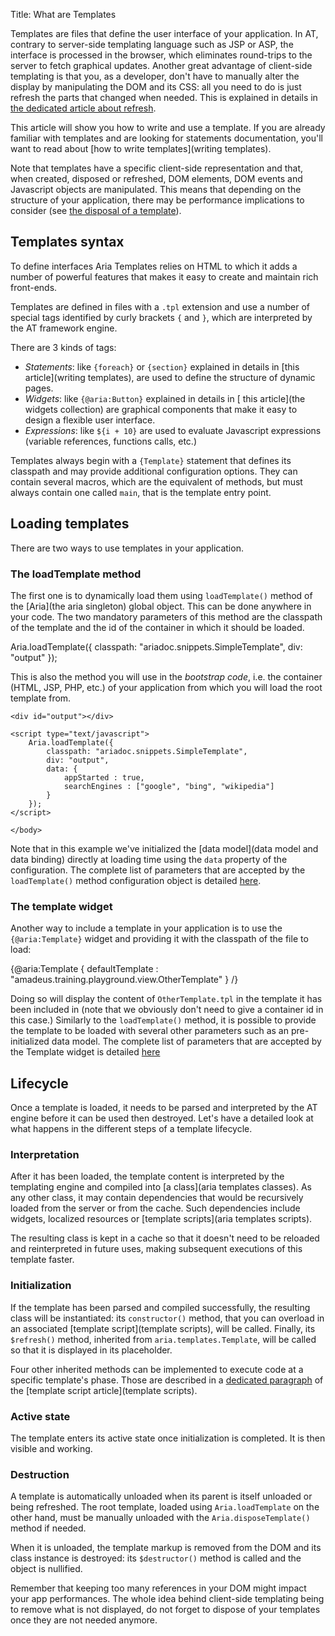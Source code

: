Title: What are Templates


Templates are files that define the user interface of your application.  In AT, contrary to server-side templating language such as JSP or ASP, the interface is processed in the browser, which eliminates round-trips to the server to fetch graphical updates.  Another great advantage of client-side templating is that you, as a developer, don't have to manually alter the display by manipulating the DOM and its CSS: all you need to do is just refresh the parts that changed when needed. This is explained in details in [the dedicated article about refresh](refresh).

This article will show you how to write and use a template. If you are already familiar with templates and are looking for statements documentation, you'll want to read about [how to write templates](writing templates).

Note that templates have a specific client-side representation and that, when created, disposed or refreshed, DOM elements, DOM events and Javascript objects are manipulated. This means that depending on the structure of your application, there may be performance implications to consider (see [the disposal of a template](#destruction)).

## Templates syntax

To define interfaces Aria Templates relies on HTML to which it adds a number of powerful features that makes it easy to create and maintain rich front-ends.

Templates are defined in files with a `.tpl` extension and use a number of special tags identified by curly brackets `{` and `}`, which are interpreted by the AT framework engine.

There are 3 kinds of tags:
* *Statements*: like `{foreach}` or `{section}` explained in details in [this article](writing templates), are used to define the structure of dynamic pages.
* *Widgets*: like `{@aria:Button}` explained in details in [ this article](the widgets collection) are graphical components that make it easy to design a flexible user interface.
* *Expressions*: like `${i + 10}` are used to evaluate Javascript expressions (variable references, functions calls, etc.)

Templates always begin with a `{Template}` statement that defines its classpath and may provide additional configuration options.  They can contain several macros, which are the equivalent of methods, but must always contain one called `main`, that is the template entry point.
<script src='http://snippets.ariatemplates.com/snippets/%VERSION%/templates/fibo/Fibonacci.tpl' defer></script>

## Loading templates

There are two ways to use templates in your application.

### The loadTemplate method

The first one is to dynamically load them using `loadTemplate()` method of the [Aria](the aria singleton) global object.  This can be done anywhere in your code.  The two mandatory parameters of this method are the classpath of the template and the id of the container in which it should be loaded.

<syntaxhighlight lang="javascript">
Aria.loadTemplate({
    classpath: "ariadoc.snippets.SimpleTemplate",
    div: "output"
});
</syntaxhighlight>

This is also the method you will use in the _bootstrap code_, i.e. the container (HTML, JSP, PHP, etc.) of your application from which you will load the root template from.

<syntaxhighlight lang="html5">
<DOCTYPE html PUBLIC "-//W3C//DTD XHTML 1.0 Strict//EN" "http://www.w3.org/TR/xhtml1/DTD/xhtml1-strict.dtd">
<html xmlns="http://www.w3.org/1999/xhtml" xml:lang="en" lang="en">
    <head>
        <script type="text/javascript" src="/my-webapp/aria/aria-templates-1.1-SNAPSHOT.js"></script>
        <script type="text/javascript" src="/my-webapp/css/atdefskin-1.1-SNAPSHOT.js"></script>
    </head>
    <body>
    
    <div id="output"></div>
    
    <script type="text/javascript">
        Aria.loadTemplate({
            classpath: "ariadoc.snippets.SimpleTemplate",
            div: "output",
            data: {
                appStarted : true,
                searchEngines : ["google", "bing", "wikipedia"]
            } 
        });
    </script>
    
    </body>
</html>
</syntaxhighlight>

Note that in this example we've initialized the [data model](data model and data binding) directly at loading time using the `data` property of the configuration.  The complete list of parameters that are accepted by the `loadTemplate()` method configuration object is detailed [here](http://ariatemplates.com/api/#aria.templates.CfgBeans:LoadTemplateCfg).

### The template widget

Another way to include a template in your application is to use the `{@aria:Template}` widget and providing it with the classpath of the file to load:

<syntaxhighlight lang="AT">
{@aria:Template {
    defaultTemplate : "amadeus.training.playground.view.OtherTemplate"
} /}
</syntaxhighlight>

Doing so will display the content of `OtherTemplate.tpl` in the template it has been included in (note that we obviously don't need to give a container id in this case.)  Similarly to the `loadTemplate()` method, it is possible to provide the template to be loaded with several other parameters such as an pre-initialized data model.  The complete list of parameters that are accepted by the Template widget is detailed [here](http://ariatemplates.com/api/#aria.widgets.CfgBeans:TemplateCfg)

## Lifecycle

Once a template is loaded, it needs to be parsed and interpreted by the AT engine before it can be used then destroyed.  Let's have a detailed look at what happens in the different steps of a template lifecycle.

### Interpretation

After it has been loaded, the template content is interpreted by the templating engine and compiled into [a class](aria templates classes).  As any other class, it may contain dependencies that would be recursively loaded from the server or from the cache. Such dependencies include widgets, localized resources or [template scripts](aria templates scripts).

The resulting class is kept in a cache so that it doesn't need to be reloaded and reinterpreted in future uses, making subsequent executions of this template faster.

### Initialization

If the template has been parsed and compiled successfully, the resulting class will be instantiated: its `constructor()` method, that you can overload in an associated [template script](template scripts), will be called.  Finally, its `$refresh()` method, inherited from `aria.templates.Template`, will be called so that it is displayed in its placeholder.

Four other inherited methods can be implemented to execute code at a specific template's phase.  Those are described in a [dedicated paragraph](template_scripts#intercepting-template-lifecycle-phases) of the [template script article](template scripts).

### Active state

The template enters its active state once initialization is completed.  It is then visible and working.

### Destruction

A template is automatically unloaded when its parent is itself unloaded or being refreshed. The root template, loaded using `Aria.loadTemplate` on the other hand, must be manually unloaded with the `Aria.disposeTemplate()` method if needed.

When it is unloaded, the template markup is removed from the DOM and its class instance is destroyed: its `$destructor()` method is called and the object is nullified.

Remember that keeping too many references in your DOM might impact your app performances.  The whole idea behind client-side templating being to remove what is not displayed, do not forget to dispose of your templates once they are not needed anymore.